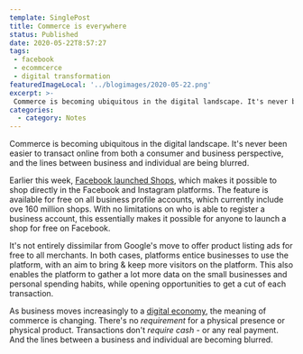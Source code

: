 ```yaml
---
template: SinglePost
title: Commerce is everywhere
status: Published
date: 2020-05-22T8:57:27
tags:
 - facebook
 - ecommcerce
 - digital transformation
featuredImageLocal: '../blogimages/2020-05-22.png'
excerpt: >-
 Commerce is becoming ubiquitous in the digital landscape. It's never been easier to transact online from both a consumer and business perspective, and the lines between business and individual are being blurred.
categories:
  - category: Notes
---
```

Commerce is becoming ubiquitous in the digital landscape. It's never been easier to transact online from both a consumer and business perspective, and the lines between business and individual are being blurred.

Earlier this week, [Facebook launched Shops](https://www.theverge.com/2020/5/19/21263567/facebook-shops-instagram-shopping-e-commerce-small-business-loyalty-program), which makes it possible to shop directly in the Facebook and Instagram platforms. The feature is available for free on all business profile accounts, which currently include ove 160 million shops. With no limitations on who is able to register a business account, this essentially makes it possible for anyone to launch a shop for free on Facebook.

It's not entirely dissimilar from Google's move to offer product listing ads for free to all merchants. In both cases, platforms entice businesses to use the platform, with an aim to bring & keep more visitors on the platform. This also enables the platform to gather a lot more data on the small businesses and personal spending habits, while opening opportunities to get a cut of each transaction.

As business moves increasingly to a [digital economy](https://ecomloop.com/posts/pandemic-driven-ecommerce/), the meaning of commerce is changing. There's no *requirement* for a physical presence or physical product. Transactions don't *require cash* - or any real payment. And the lines between a business and individual are becoming blurred.
